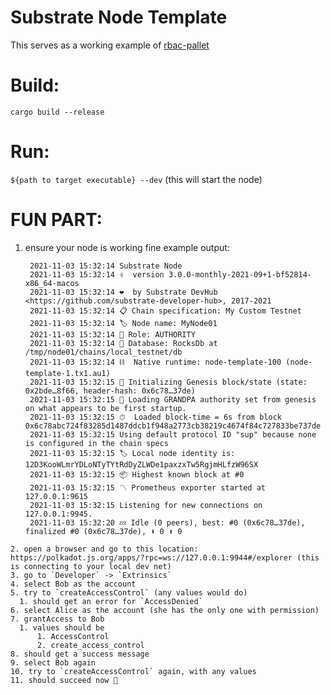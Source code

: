 # Substrate Node Template

This serves as a working example of [rbac-pallet](https://github.com/ozgunozerk/substrate-node-rbac)

# Build:
`cargo build --release`

# Run:
`${path to target executable} --dev`
(this will start the node)

# FUN PART:
1. ensure your node is working fine
   example output:
   ```
    2021-11-03 15:32:14 Substrate Node
    2021-11-03 15:32:14 ✌️  version 3.0.0-monthly-2021-09+1-bf52814-x86_64-macos
    2021-11-03 15:32:14 ❤️  by Substrate DevHub <https://github.com/substrate-developer-hub>, 2017-2021
    2021-11-03 15:32:14 📋 Chain specification: My Custom Testnet
    2021-11-03 15:32:14 🏷 Node name: MyNode01
    2021-11-03 15:32:14 👤 Role: AUTHORITY
    2021-11-03 15:32:14 💾 Database: RocksDb at /tmp/node01/chains/local_testnet/db
    2021-11-03 15:32:14 ⛓  Native runtime: node-template-100 (node-template-1.tx1.au1)
    2021-11-03 15:32:15 🔨 Initializing Genesis block/state (state: 0x2bde…8f66, header-hash: 0x6c78…37de)
    2021-11-03 15:32:15 👴 Loading GRANDPA authority set from genesis on what appears to be first startup.
    2021-11-03 15:32:15 ⏱  Loaded block-time = 6s from block 0x6c78abc724f83285d1487ddcb1f948a2773cb38219c4674f84c727833be737de
    2021-11-03 15:32:15 Using default protocol ID "sup" because none is configured in the chain specs
    2021-11-03 15:32:15 🏷 Local node identity is: 12D3KooWLmrYDLoNTyTYtRdDyZLWDe1paxzxTw5RgjmHLfzW96SX
    2021-11-03 15:32:15 📦 Highest known block at #0
    2021-11-03 15:32:15 〽️ Prometheus exporter started at 127.0.0.1:9615
    2021-11-03 15:32:15 Listening for new connections on 127.0.0.1:9945.
    2021-11-03 15:32:20 💤 Idle (0 peers), best: #0 (0x6c78…37de), finalized #0 (0x6c78…37de), ⬇ 0 ⬆ 0
  ```
2. open a browser and go to this location: https://polkadot.js.org/apps/?rpc=ws://127.0.0.1:9944#/explorer (this is connecting to your local dev net)
3. go to `Developer` -> `Extrinsics`
4. select Bob as the account
5. try to `createAccessControl` (any values would do)
    1. should get an error for `AccessDenied`
6. select Alice as the account (she has the only one with permission)
7. grantAccess to Bob
    1. values should be
        1. AccessControl
        2. create_access_control
8. should get a success message
9. select Bob again
10. try to `createAccessControl` again, with any values
11. should succeed now 🥂
